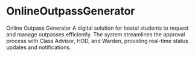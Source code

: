 # OnlineOutpassGenerator
 Online Outpass Generator A digital solution for hostel students to request and manage outpasses efficiently. The system streamlines the approval process with Class Advisor, HOD, and Warden, providing real-time status updates and notifications.
